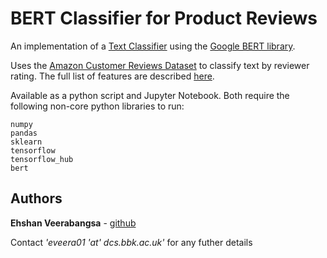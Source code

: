 # BERT Classifier for Product Reviews

An implementation of a [Text Classifier](https://arxiv.org/pdf/1810.04805.pdf) using the [Google BERT library](https://ai.googleblog.com/2018/11/open-sourcing-bert-state-of-art-pre.html). 

Uses the [Amazon Customer Reviews Dataset](https://s3.amazonaws.com/amazon-reviews-pds/readme.html) to classify text by reviewer rating. The full list of features are described [here](https://s3.amazonaws.com/amazon-reviews-pds/tsv/index.txt).


Available as a python script and Jupyter Notebook. Both require the following non-core python libraries to run: 

```
numpy
pandas 
sklearn
tensorflow
tensorflow_hub
bert
```

## Authors

**Ehshan Veerabangsa** - [github](https://github.com/ehshan)

Contact *'eveera01 'at' dcs.bbk.ac.uk'* for any futher details 
